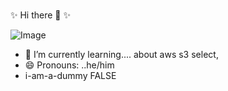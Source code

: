 ###
✨ Hi there 👋  ✨

![Image](https://github-readme-stats.vercel.app/api/top-langs/?username=tannerpace&theme=ithub_dark) 





- 🌱 I’m currently learning.... about aws s3 select,  
- 😄 Pronouns: ..he/him
- i-am-a-dummy                              FALSE


